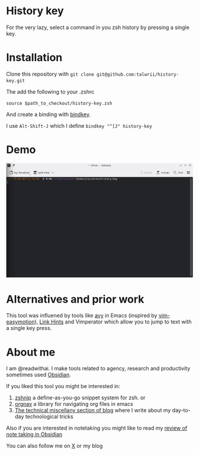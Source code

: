 # History key
For the very lazy, select a command in you zsh history by pressing a single key.

# Installation
Clone this repository with `git clone git@github.com:talwrii/history-key.git`

The add the following to your .zshrc

```
source $path_to_checkout/history-key.zsh
```

And create a binding with [bindkey](https://github.com/rothgar/mastering-zsh/blob/master/docs/helpers/bindkey.md).

I use `Alt-Shift-J` which I define `bindkey "^[J" history-key`

# Demo
![Demo Animation](demo.gif)

# Alternatives and prior work
This tool was influened by tools like [avy](https://github.com/abo-abo/avy) in Emacs (inspired by [vim-easymotion](https://github.com/easymotion/vim-easymotion)), [Link Hints](https://addons.mozilla.org/en-GB/firefox/addon/linkhints/) and Vimperator which allow you to jump to text with a single key press.

# About me
I am @readwithai. I make tools related to agency, research and productivity sometimes used [Obsidian](https://readwithai.substack.com/p/what-exactly-is-obsidian).

If you liked this tool you might be interested in:

1. [zshnip](https://github.com/facetframer/zshnip) a define-as-you-go snippet system for zsh. or
2. [orgnav](https://github.com/facetframer/orgnav) a library for navigating org files in emacs
3. [The technical miscellany section of blog](https://readwithai.substack.com/s/technical-miscellany) where I write about my day-to-day technological tricks

Also if you are interested in notetaking you might like to read my [review of note taking in Obsidian](https://readwithai.substack.com/p/note-taking-with-obsidian-much-of)

You can also follow me on [X](https://x.com/readwithai) or my blog
